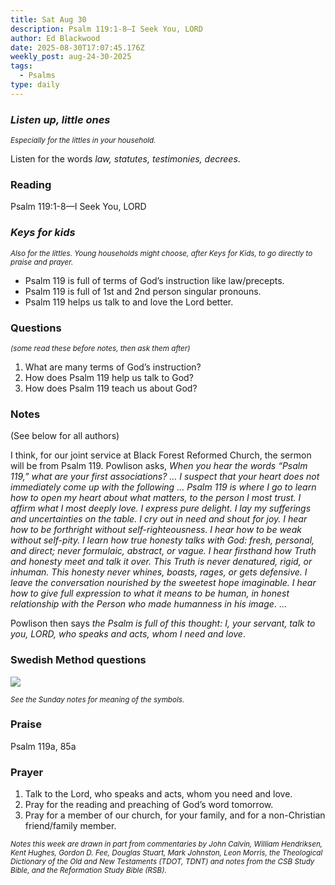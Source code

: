```yaml
---
title: Sat Aug 30
description: Psalm 119:1-8—I Seek You, LORD
author: Ed Blackwood
date: 2025-08-30T17:07:45.176Z
weekly_post: aug-24-30-2025
tags:
  - Psalms
type: daily
---
```

### *Listen up, little ones*

<div><small><i>Especially for the littles in your household.</i></small></div>

Listen for the words *law, statutes, testimonies, decrees*.

### Reading

Psalm 119:1-8—I Seek You, LORD

### *Keys for kids*

<div><small><i>Also for the littles. Young households might choose, after Keys for Kids, to go directly to praise and prayer.</i></small></div>

* Psalm 119 is full of terms of God’s instruction like law/precepts.
* Psalm 119 is full of 1st and 2nd person singular pronouns.
* Psalm 119 helps us talk to and love the Lord better.

### Questions

<div><small><i>(some read these before notes, then ask them after)</i></small></div>

1. What are many terms of God’s instruction?
2. How does Psalm 119 help us talk to God?
3. How does Psalm 119 teach us about God?

### Notes

(See below for all authors)	

I think, for our joint service at Black Forest Reformed Church, the sermon will be from Psalm 119. Powlison asks, *When you hear the words “Psalm 119,” what are your first associations? … I suspect that your heart does not immediately come up with the following … Psalm 119 is where I go to learn how to open my heart about what matters, to the person I most trust. I affirm what I most deeply love. I express pure delight.	I lay my sufferings and uncertainties on the table. 	I cry out in need and shout for joy. I hear how to be forthright without self-righteousness. I hear how to be weak without self-pity. I learn how true honesty talks with God: fresh, personal, and direct; never formulaic, abstract, or vague. I hear firsthand how Truth and honesty meet and talk it over. This Truth is never denatured, rigid, or inhuman. This honesty never whines, boasts, rages, or gets defensive. I leave the conversation nourished by the sweetest hope imaginable. I hear how to give full expression to what it means to be human, in honest relationship with the Person who made humanness in his image*. …

Powlison then says *the Psalm is full of this thought: I, your servant, talk to you, LORD, who speaks and acts, whom I need and love*.

### Swedish Method questions

![](/static/img/family_worship_study_ed-swedish_questions.png)

<div><small><i>See the Sunday notes for meaning of the symbols.</i></small></div>

### Praise

Psalm 119a, 85a

### Prayer

1. Talk to the Lord, who speaks and acts, whom you need and love.
2. Pray for the reading and preaching of God’s word tomorrow.
3. Pray for a member of our church, for your family, and for a non-Christian friend/family member.

<div><small><i>Notes this week are drawn in part from commentaries by John Calvin, William Hendriksen, Kent Hughes, Gordon D. Fee, Douglas Stuart, Mark Johnston, Leon Morris, the Theological Dictionary of the Old and New Testaments (TDOT, TDNT) and notes from the CSB Study Bible, and the Reformation Study Bible (RSB).</i></small></div>